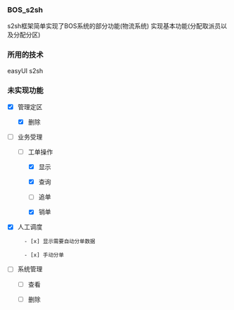 ### BOS_s2sh
s2sh框架简单实现了BOS系统的部分功能(物流系统)
实现基本功能(分配取派员以及分配分区)

### 所用的技术
easyUI
s2sh


### 未实现功能

- [X] 管理定区

	- [x] 删除

- [ ] 业务受理

	- [ ] 工单操作

		- [x] 显示

		- [x] 查询

		- [ ] 追单

		- [x] 销单
		
- [x] 人工调度

		- [x] 显示需要自动分单数据

		- [x] 手动分单

- [ ] 系统管理

	- [ ] 查看
	
	- [ ] 删除


